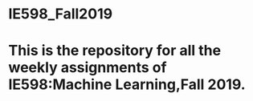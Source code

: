 # IE598_Fall2019
# This is the repository for all the weekly assignments of IE598:Machine Learning,Fall 2019.
